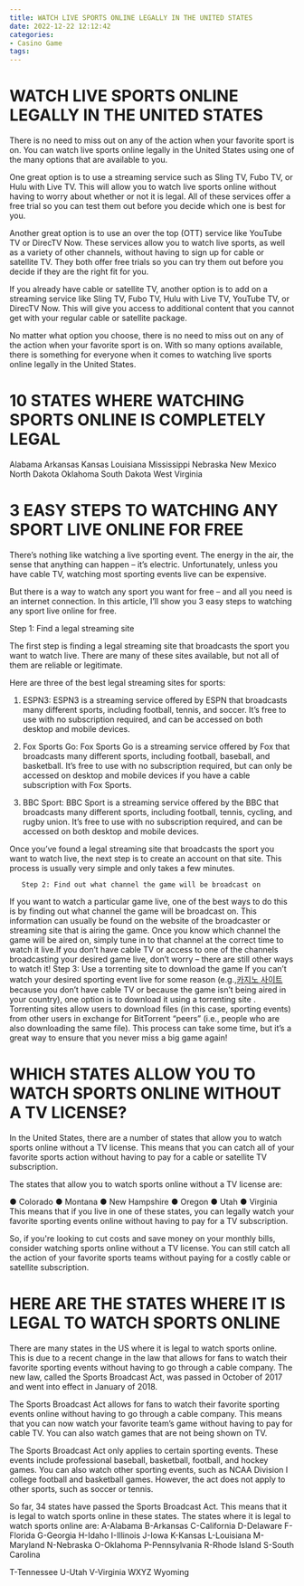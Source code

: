```yaml
---
title: WATCH LIVE SPORTS ONLINE LEGALLY IN THE UNITED STATES
date: 2022-12-22 12:12:42
categories:
- Casino Game
tags:
---
```



#  WATCH LIVE SPORTS ONLINE LEGALLY IN THE UNITED STATES

There is no need to miss out on any of the action when your favorite sport is on. You can watch live sports online legally in the United States using one of the many options that are available to you.

One great option is to use a streaming service such as Sling TV, Fubo TV, or Hulu with Live TV. This will allow you to watch live sports online without having to worry about whether or not it is legal. All of these services offer a free trial so you can test them out before you decide which one is best for you.

Another great option is to use an over the top (OTT) service like YouTube TV or DirecTV Now. These services allow you to watch live sports, as well as a variety of other channels, without having to sign up for cable or satellite TV. They both offer free trials so you can try them out before you decide if they are the right fit for you.

If you already have cable or satellite TV, another option is to add on a streaming service like Sling TV, Fubo TV, Hulu with Live TV, YouTube TV, or DirecTV Now. This will give you access to additional content that you cannot get with your regular cable or satellite package.

No matter what option you choose, there is no need to miss out on any of the action when your favorite sport is on. With so many options available, there is something for everyone when it comes to watching live sports online legally in the United States.

#  10 STATES WHERE WATCHING SPORTS ONLINE IS COMPLETELY LEGAL

Alabama
Arkansas
Kansas
Louisiana
Mississippi
Nebraska
New Mexico
North Dakota
Oklahoma
South Dakota
West Virginia

#  3 EASY STEPS TO WATCHING ANY SPORT LIVE ONLINE FOR FREE

There’s nothing like watching a live sporting event. The energy in the air, the sense that anything can happen – it’s electric. Unfortunately, unless you have cable TV, watching most sporting events live can be expensive.

But there is a way to watch any sport you want for free – and all you need is an internet connection. In this article, I’ll show you 3 easy steps to watching any sport live online for free.

Step 1: Find a legal streaming site

The first step is finding a legal streaming site that broadcasts the sport you want to watch live. There are many of these sites available, but not all of them are reliable or legitimate.

Here are three of the best legal streaming sites for sports:

1. ESPN3: ESPN3 is a streaming service offered by ESPN that broadcasts many different sports, including football, tennis, and soccer. It’s free to use with no subscription required, and can be accessed on both desktop and mobile devices.

2. Fox Sports Go: Fox Sports Go is a streaming service offered by Fox that broadcasts many different sports, including football, baseball, and basketball. It’s free to use with no subscription required, but can only be accessed on desktop and mobile devices if you have a cable subscription with Fox Sports.

3. BBC Sport: BBC Sport is a streaming service offered by the BBC that broadcasts many different sports, including football, tennis, cycling, and rugby union. It’s free to use with no subscription required, and can be accessed on both desktop and mobile devices.

Once you’ve found a legal streaming site that broadcasts the sport you want to watch live, the next step is to create an account on that site. This process is usually very simple and only takes a few minutes.






















       Step 2: Find out what channel the game will be broadcast on
If you want to watch a particular game live, one of the best ways to do this is by finding out what channel the game will be broadcast on. This information can usually be found on the website of the broadcaster or streaming site that is airing the game. Once you know which channel the game will be aired on, simply tune in to that channel at the correct time to watch it live.If you don’t have cable TV or access to one of the channels broadcasting your desired game live, don’t worry – there are still other ways to watch it! Step 3: Use a torrenting site to download the game If you can’t watch your desired sporting event live for some reason (e.g.,[카지노 사이트](https://choegocasino.com/) because you don’t have cable TV or because the game isn’t being aired in your country), one option is to download it using a torrenting site . Torrenting sites allow users to download files (in this case, sporting events) from other users in exchange for BitTorrent “peers” (i.e., people who are also downloading the same file). This process can take some time, but it’s a great way to ensure that you never miss a big game again!

#  WHICH STATES ALLOW YOU TO WATCH SPORTS ONLINE WITHOUT A TV LICENSE?

In the United States, there are a number of states that allow you to watch sports online without a TV license. This means that you can catch all of your favorite sports action without having to pay for a cable or satellite TV subscription.

The states that allow you to watch sports online without a TV license are:

● Colorado
● Montana
● New Hampshire
● Oregon
● Utah
● Virginia
This means that if you live in one of these states, you can legally watch your favorite sporting events online without having to pay for a TV subscription.

So, if you're looking to cut costs and save money on your monthly bills, consider watching sports online without a TV license. You can still catch all the action of your favorite sports teams without paying for a costly cable or satellite subscription.

#  HERE ARE THE STATES WHERE IT IS LEGAL TO WATCH SPORTS ONLINE

There are many states in the US where it is legal to watch sports online. This is due to a recent change in the law that allows for fans to watch their favorite sporting events without having to go through a cable company. The new law, called the Sports Broadcast Act, was passed in October of 2017 and went into effect in January of 2018.

The Sports Broadcast Act allows for fans to watch their favorite sporting events online without having to go through a cable company. This means that you can now watch your favorite team’s game without having to pay for cable TV. You can also watch games that are not being shown on TV.

The Sports Broadcast Act only applies to certain sporting events. These events include professional baseball, basketball, football, and hockey games. You can also watch other sporting events, such as NCAA Division I college football and basketball games. However, the act does not apply to other sports, such as soccer or tennis.

So far, 34 states have passed the Sports Broadcast Act. This means that it is legal to watch sports online in these states. The states where it is legal to watch sports online are:
A-Alabama 
B-Arkansas 
C-California 
D-Delaware 
F-Florida 
G-Georgia 
H-Idaho 
I-Illinois 
J-Iowa 
K-Kansas 
L-Louisiana 
M-Maryland 
N-Nebraska 
O-Oklahoma 
P-Pennsylvania 
R-Rhode Island 
S-South Carolina 

T-Tennessee 
U-Utah V-Virginia WXYZ Wyoming